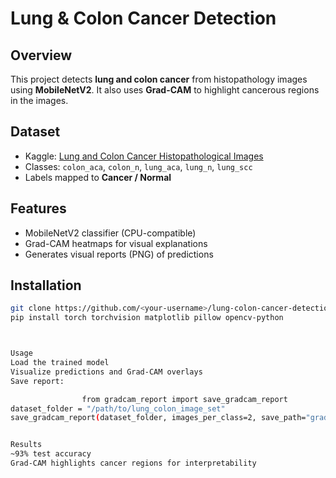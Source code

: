 # Lung & Colon Cancer Detection

## Overview
This project detects **lung and colon cancer** from histopathology images using **MobileNetV2**. It also uses **Grad-CAM** to highlight cancerous regions in the images.

## Dataset
- Kaggle: [Lung and Colon Cancer Histopathological Images](https://www.kaggle.com/datasets/kmader/100k-histopathology-images)  
- Classes: `colon_aca`, `colon_n`, `lung_aca`, `lung_n`, `lung_scc`  
- Labels mapped to **Cancer / Normal**

## Features
- MobileNetV2 classifier (CPU-compatible)  
- Grad-CAM heatmaps for visual explanations  
- Generates visual reports (PNG) of predictions

## Installation
```bash
git clone https://github.com/<your-username>/lung-colon-cancer-detection.git
pip install torch torchvision matplotlib pillow opencv-python



Usage
Load the trained model
Visualize predictions and Grad-CAM overlays
Save report:

                from gradcam_report import save_gradcam_report
dataset_folder = "/path/to/lung_colon_image_set"
save_gradcam_report(dataset_folder, images_per_class=2, save_path="gradcam_report.png")


Results
~93% test accuracy
Grad-CAM highlights cancer regions for interpretability
